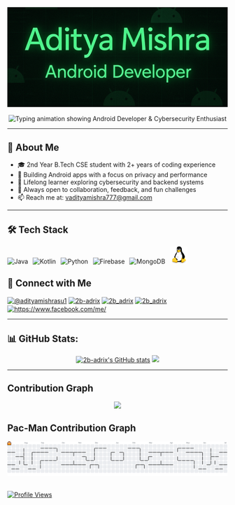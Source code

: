 <img src = "https://github.com/2b-adrix/2b-adrix/blob/main/banner4.png"/>

<p align="center">
  <img src="https://readme-typing-svg.demolab.com?font=Fira+Code&size=22&pause=1000&color=00FF7F&center=true&vCenter=true&width=1000&lines=Android+Developer+%7C+Cybersecurity+Enthusiast;Building+secure+and+scalable+mobile+solutions" alt="Typing animation showing Android Developer & Cybersecurity Enthusiast"/>
</p>

---

## 🔭 About Me

- 🎓 2nd Year B.Tech CSE student with 2+ years of coding experience  
- 📱 Building Android apps with a focus on privacy and performance  
- 🌱 Lifelong learner exploring cybersecurity and backend systems  
- 🤝 Always open to collaboration, feedback, and fun challenges  
- 📫 Reach me at: [vadityamishra777@gmail.com](mailto:vadityamishra777@gmail.com)

---

## 🛠️ Tech Stack
<p align="left">
  <img src="https://raw.githubusercontent.com/danielcranney/readme-generator/main/public/icons/skills/java-colored.svg" alt="Java" width="36" height="36" />&ensp;
  <img src="https://raw.githubusercontent.com/danielcranney/readme-generator/main/public/icons/skills/kotlin-colored.svg" alt="Kotlin" width="36" height="36" />&ensp;
  <img src="https://raw.githubusercontent.com/danielcranney/readme-generator/main/public/icons/skills/python-colored.svg" alt="Python" width="36" height="36" />&ensp;
  <img src="https://raw.githubusercontent.com/danielcranney/readme-generator/main/public/icons/skills/firebase-colored.svg" alt="Firebase" width="36" height="36"/>&ensp;
  <img src="https://raw.githubusercontent.com/danielcranney/readme-generator/main/public/icons/skills/mongodb-colored.svg" alt="MongoDB" width="36" height="36" />&ensp;
  <a href="https://www.linux.org/" target="_blank" rel="noreferrer"> <img src="https://raw.githubusercontent.com/devicons/devicon/master/icons/linux/linux-original.svg" alt="linux" width="40" height="40"/> </a>

## 🔗 Connect with Me
<p align="left">
<a href="https://twitter.com/@adityamishrasu1" target="blank"><img align="center" src="https://raw.githubusercontent.com/rahuldkjain/github-profile-readme-generator/master/src/images/icons/Social/twitter.svg" alt="@adityamishrasu1" height="30" width="40" /></a>
<a href="https://linkedin.com/in/2b-adrix" target="blank"><img align="center" src="https://raw.githubusercontent.com/rahuldkjain/github-profile-readme-generator/master/src/images/icons/Social/linked-in-alt.svg" alt="2b-adrix" height="30" width="40" /></a>
<a href="https://instagram.com/2b_adrix" target="blank"><img align="center" src="https://raw.githubusercontent.com/rahuldkjain/github-profile-readme-generator/master/src/images/icons/Social/instagram.svg" alt="2b_adrix" height="30" width="40" /></a>
<a href="https://www.leetcode.com/2b_adrix" target="blank"><img align="center" src="https://raw.githubusercontent.com/rahuldkjain/github-profile-readme-generator/master/src/images/icons/Social/leet-code.svg" alt="2b_adrix" height="30" width="40" /></a>
<a href="https://fb.com/https://www.facebook.com/me/" target="blank"><img align="center" src="https://raw.githubusercontent.com/rahuldkjain/github-profile-readme-generator/master/src/images/icons/Social/facebook.svg" alt="https://www.facebook.com/me/" height="30" width="40" /></a>
</p>
 
---

## 📊 GitHub Stats:
<p align="center">
   <a href="#"><img src="https://github-readme-stats.vercel.app/api?username=2b-adrix&show_icons=true&count_private=true&title_color=00FF7F&text_color=ffffff&icon_color=00FF7F&bg_color=000000&hide_border=true&custom_title=My%20GitHub%20Stats&card_width=420px" alt="2b-adrix's GitHub stats" /></a>
   <a href="#"><img src="https://github-readme-streak-stats.herokuapp.com/?user=2b-adrix&stroke=ffffff&background=000000&ring=00FF7F&fire=00FF7F&currStreakNum=ffffff&currStreakLabel=00FF7F&sideNums=ffffff&sideLabels=ffffff&dates=ffffff&hide_border=true&card_width=420px" /></a>
</p>

---

## Contribution Graph
<p align="center">
<a href="#"><img src="https://github-readme-activity-graph.vercel.app/graph?username=2b-adrix&theme=github-dark&custom_title=My%20GitHub%20Contribution%20Graph&radius=16&hide_border=true&area=true&bg_color=000000&color=00FF7F&line=00FF7F&point=ffffff" /></a>
</p>

## Pac-Man Contribution Graph
<picture>
  <source media="(prefers-color-scheme: dark)" srcset="https://raw.githubusercontent.com/AYUSHMANGH/AYUSHMANGH/output/pacman-contribution-graph-dark.svg">
  <source media="(prefers-color-scheme: light)" srcset="https://raw.githubusercontent.com/AYUSHMANGH/AYUSHMANGH/output/pacman-contribution-graph.svg">
  <img alt="pacman contribution graph" src="https://raw.githubusercontent.com/AYUSHMANGH/AYUSHMANGH/output/pacman-contribution-graph.svg">
</picture>


<br>
<br>


[![Profile Views](https://komarev.com/ghpvc/?username=2b-adrix&label=Profile%20views&color=0e75b6&style=flat)](https://github.com/2b-adrix)
